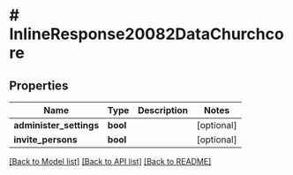 # # InlineResponse20082DataChurchcore

## Properties

Name | Type | Description | Notes
------------ | ------------- | ------------- | -------------
**administer_settings** | **bool** |  | [optional]
**invite_persons** | **bool** |  | [optional]

[[Back to Model list]](../../README.md#models) [[Back to API list]](../../README.md#endpoints) [[Back to README]](../../README.md)
